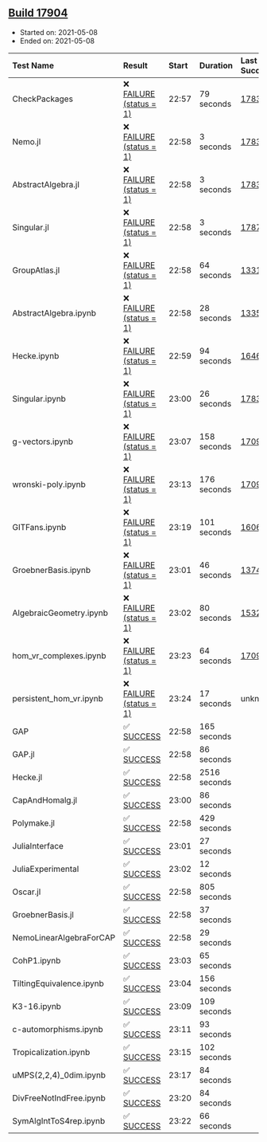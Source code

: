 ## [Build 17904](https://oscarci.mathematik.uni-kl.de/job/oscar/17904/)

* Started on: 2021-05-08
* Ended on: 2021-05-08

| Test Name    | Result | Start | Duration | Last Success | First Failure |
|:-------------|:-------|:------|:---------|:-------------|:--------------|
| CheckPackages | ❌ [FAILURE (status = 1)](https://oscarci.mathematik.uni-kl.de/job/oscar/17904/artifact/logs/build-17904/CheckPackages.log) | 22:57 | 79 seconds | [17832](https://oscarci.mathematik.uni-kl.de/job/oscar/17832/) | [17833](https://oscarci.mathematik.uni-kl.de/job/oscar/17833/) |
| Nemo.jl | ❌ [FAILURE (status = 1)](https://oscarci.mathematik.uni-kl.de/job/oscar/17904/artifact/logs/build-17904/Nemo.jl.log) | 22:58 | 3 seconds | [17835](https://oscarci.mathematik.uni-kl.de/job/oscar/17835/) | [17836](https://oscarci.mathematik.uni-kl.de/job/oscar/17836/) |
| AbstractAlgebra.jl | ❌ [FAILURE (status = 1)](https://oscarci.mathematik.uni-kl.de/job/oscar/17904/artifact/logs/build-17904/AbstractAlgebra.jl.log) | 22:58 | 3 seconds | [17831](https://oscarci.mathematik.uni-kl.de/job/oscar/17831/) | [17832](https://oscarci.mathematik.uni-kl.de/job/oscar/17832/) |
| Singular.jl | ❌ [FAILURE (status = 1)](https://oscarci.mathematik.uni-kl.de/job/oscar/17904/artifact/logs/build-17904/Singular.jl.log) | 22:58 | 3 seconds | [17871](https://oscarci.mathematik.uni-kl.de/job/oscar/17871/) | [17872](https://oscarci.mathematik.uni-kl.de/job/oscar/17872/) |
| GroupAtlas.jl | ❌ [FAILURE (status = 1)](https://oscarci.mathematik.uni-kl.de/job/oscar/17904/artifact/logs/build-17904/GroupAtlas.jl.log) | 22:58 | 64 seconds | [13311](https://oscarci.mathematik.uni-kl.de/job/oscar/13311/) | [13312](https://oscarci.mathematik.uni-kl.de/job/oscar/13312/) |
| AbstractAlgebra.ipynb | ❌ [FAILURE (status = 1)](https://oscarci.mathematik.uni-kl.de/job/oscar/17904/artifact/logs/build-17904/AbstractAlgebra.ipynb.log) | 22:58 | 28 seconds | [13355](https://oscarci.mathematik.uni-kl.de/job/oscar/13355/) | [13356](https://oscarci.mathematik.uni-kl.de/job/oscar/13356/) |
| Hecke.ipynb | ❌ [FAILURE (status = 1)](https://oscarci.mathematik.uni-kl.de/job/oscar/17904/artifact/logs/build-17904/Hecke.ipynb.log) | 22:59 | 94 seconds | [16463](https://oscarci.mathematik.uni-kl.de/job/oscar/16463/) | [16464](https://oscarci.mathematik.uni-kl.de/job/oscar/16464/) |
| Singular.ipynb | ❌ [FAILURE (status = 1)](https://oscarci.mathematik.uni-kl.de/job/oscar/17904/artifact/logs/build-17904/Singular.ipynb.log) | 23:00 | 26 seconds | [17835](https://oscarci.mathematik.uni-kl.de/job/oscar/17835/) | [17836](https://oscarci.mathematik.uni-kl.de/job/oscar/17836/) |
| g-vectors.ipynb | ❌ [FAILURE (status = 1)](https://oscarci.mathematik.uni-kl.de/job/oscar/17904/artifact/logs/build-17904/g-vectors.ipynb.log) | 23:07 | 158 seconds | [17099](https://oscarci.mathematik.uni-kl.de/job/oscar/17099/) | [17100](https://oscarci.mathematik.uni-kl.de/job/oscar/17100/) |
| wronski-poly.ipynb | ❌ [FAILURE (status = 1)](https://oscarci.mathematik.uni-kl.de/job/oscar/17904/artifact/logs/build-17904/wronski-poly.ipynb.log) | 23:13 | 176 seconds | [17098](https://oscarci.mathematik.uni-kl.de/job/oscar/17098/) | [17099](https://oscarci.mathematik.uni-kl.de/job/oscar/17099/) |
| GITFans.ipynb | ❌ [FAILURE (status = 1)](https://oscarci.mathematik.uni-kl.de/job/oscar/17904/artifact/logs/build-17904/GITFans.ipynb.log) | 23:19 | 101 seconds | [16068](https://oscarci.mathematik.uni-kl.de/job/oscar/16068/) | [16069](https://oscarci.mathematik.uni-kl.de/job/oscar/16069/) |
| GroebnerBasis.ipynb | ❌ [FAILURE (status = 1)](https://oscarci.mathematik.uni-kl.de/job/oscar/17904/artifact/logs/build-17904/GroebnerBasis.ipynb.log) | 23:01 | 46 seconds | [13748](https://oscarci.mathematik.uni-kl.de/job/oscar/13748/) | [13749](https://oscarci.mathematik.uni-kl.de/job/oscar/13749/) |
| AlgebraicGeometry.ipynb | ❌ [FAILURE (status = 1)](https://oscarci.mathematik.uni-kl.de/job/oscar/17904/artifact/logs/build-17904/AlgebraicGeometry.ipynb.log) | 23:02 | 80 seconds | [15322](https://oscarci.mathematik.uni-kl.de/job/oscar/15322/) | [15323](https://oscarci.mathematik.uni-kl.de/job/oscar/15323/) |
| hom_vr_complexes.ipynb | ❌ [FAILURE (status = 1)](https://oscarci.mathematik.uni-kl.de/job/oscar/17904/artifact/logs/build-17904/hom_vr_complexes.ipynb.log) | 23:23 | 64 seconds | [17099](https://oscarci.mathematik.uni-kl.de/job/oscar/17099/) | [17100](https://oscarci.mathematik.uni-kl.de/job/oscar/17100/) |
| persistent_hom_vr.ipynb | ❌ [FAILURE (status = 1)](https://oscarci.mathematik.uni-kl.de/job/oscar/17904/artifact/logs/build-17904/persistent_hom_vr.ipynb.log) | 23:24 | 17 seconds | unknown | unknown |
| GAP | ✅ [SUCCESS](https://oscarci.mathematik.uni-kl.de/job/oscar/17904/artifact/logs/build-17904/GAP.log) | 22:58 | 165 seconds |  |  |
| GAP.jl | ✅ [SUCCESS](https://oscarci.mathematik.uni-kl.de/job/oscar/17904/artifact/logs/build-17904/GAP.jl.log) | 22:58 | 86 seconds |  |  |
| Hecke.jl | ✅ [SUCCESS](https://oscarci.mathematik.uni-kl.de/job/oscar/17904/artifact/logs/build-17904/Hecke.jl.log) | 22:58 | 2516 seconds |  |  |
| CapAndHomalg.jl | ✅ [SUCCESS](https://oscarci.mathematik.uni-kl.de/job/oscar/17904/artifact/logs/build-17904/CapAndHomalg.jl.log) | 23:00 | 86 seconds |  |  |
| Polymake.jl | ✅ [SUCCESS](https://oscarci.mathematik.uni-kl.de/job/oscar/17904/artifact/logs/build-17904/Polymake.jl.log) | 22:58 | 429 seconds |  |  |
| JuliaInterface | ✅ [SUCCESS](https://oscarci.mathematik.uni-kl.de/job/oscar/17904/artifact/logs/build-17904/JuliaInterface.log) | 23:01 | 27 seconds |  |  |
| JuliaExperimental | ✅ [SUCCESS](https://oscarci.mathematik.uni-kl.de/job/oscar/17904/artifact/logs/build-17904/JuliaExperimental.log) | 23:02 | 12 seconds |  |  |
| Oscar.jl | ✅ [SUCCESS](https://oscarci.mathematik.uni-kl.de/job/oscar/17904/artifact/logs/build-17904/Oscar.jl.log) | 22:58 | 805 seconds |  |  |
| GroebnerBasis.jl | ✅ [SUCCESS](https://oscarci.mathematik.uni-kl.de/job/oscar/17904/artifact/logs/build-17904/GroebnerBasis.jl.log) | 22:58 | 37 seconds |  |  |
| NemoLinearAlgebraForCAP | ✅ [SUCCESS](https://oscarci.mathematik.uni-kl.de/job/oscar/17904/artifact/logs/build-17904/NemoLinearAlgebraForCAP.log) | 22:58 | 29 seconds |  |  |
| CohP1.ipynb | ✅ [SUCCESS](https://oscarci.mathematik.uni-kl.de/job/oscar/17904/artifact/logs/build-17904/CohP1.ipynb.log) | 23:03 | 65 seconds |  |  |
| TiltingEquivalence.ipynb | ✅ [SUCCESS](https://oscarci.mathematik.uni-kl.de/job/oscar/17904/artifact/logs/build-17904/TiltingEquivalence.ipynb.log) | 23:04 | 156 seconds |  |  |
| K3-16.ipynb | ✅ [SUCCESS](https://oscarci.mathematik.uni-kl.de/job/oscar/17904/artifact/logs/build-17904/K3-16.ipynb.log) | 23:09 | 109 seconds |  |  |
| c-automorphisms.ipynb | ✅ [SUCCESS](https://oscarci.mathematik.uni-kl.de/job/oscar/17904/artifact/logs/build-17904/c-automorphisms.ipynb.log) | 23:11 | 93 seconds |  |  |
| Tropicalization.ipynb | ✅ [SUCCESS](https://oscarci.mathematik.uni-kl.de/job/oscar/17904/artifact/logs/build-17904/Tropicalization.ipynb.log) | 23:15 | 102 seconds |  |  |
| uMPS(2,2,4)_0dim.ipynb | ✅ [SUCCESS](https://oscarci.mathematik.uni-kl.de/job/oscar/17904/artifact/logs/build-17904/uMPS-2-2-4-_0dim.ipynb.log) | 23:17 | 84 seconds |  |  |
| DivFreeNotIndFree.ipynb | ✅ [SUCCESS](https://oscarci.mathematik.uni-kl.de/job/oscar/17904/artifact/logs/build-17904/DivFreeNotIndFree.ipynb.log) | 23:20 | 84 seconds |  |  |
| SymAlgIntToS4rep.ipynb | ✅ [SUCCESS](https://oscarci.mathematik.uni-kl.de/job/oscar/17904/artifact/logs/build-17904/SymAlgIntToS4rep.ipynb.log) | 23:22 | 66 seconds |  |  |
